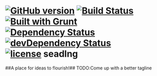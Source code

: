 [![GitHub version](https://badge.fury.io/gh/seadlng%2Fseadlng.png)](http://badge.fury.io/gh/seadlng%2Fseadlng) 
[![Build Status](https://travis-ci.org/seadlng/seadlng.svg?branch=master)](https://travis-ci.org/seadlng/seadlng) 
[![Built with Grunt](https://cdn.gruntjs.com/builtwith.png)](http://gruntjs.com/)  
[![Dependency Status](https://david-dm.org/seadlng/seadlng.png)](https://david-dm.org/seadlng/seadlng) 
[![devDependency Status](https://david-dm.org/seadlng/seadlng/dev-status.png)](https://david-dm.org/seadlng/seadlng#info=devDependencies)  
[![license](http://img.shields.io/badge/license-GPL%202.0-blue.svg)](http://www.gnu.org/licenses/gpl-2.0.html)
seadlng
========
##A place for ideas to flourish!##
TODO:Come up with a better tagline
